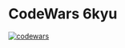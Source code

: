 # CodeWars 6kyu
[![codewars](https://www.codewars.com/users/ginger-katty/badges/large)](https://www.codewars.com/users/ginger-katty)  